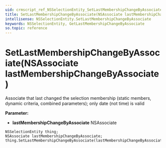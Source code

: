 ```yaml
---
uid: crmscript_ref_NSSelectionEntity_SetLastMembershipChangeByAssociate
title: SetLastMembershipChangeByAssociate(NSAssociate lastMembershipChangeByAssociate)
intellisense: NSSelectionEntity.SetLastMembershipChangeByAssociate
keywords: NSSelectionEntity, GetLastMembershipChangeByAssociate
so.topic: reference
---
```


# SetLastMembershipChangeByAssociate(NSAssociate lastMembershipChangeByAssociate)

Associate that last changed the selection membership (static members, dynamic criteria, combined parameters); only date (not time) is valid

**Parameter:** 
* **lastMembershipChangeByAssociate** NSAssociate

```crmscript
NSSelectionEntity thing;
NSAssociate lastMembershipChangeByAssociate;
thing.SetLastMembershipChangeByAssociate(lastMembershipChangeByAssociate);
```

